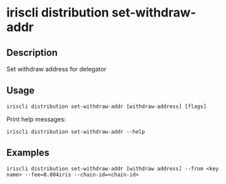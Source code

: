 # iriscli distribution set-withdraw-addr

## Description

Set withdraw address for delegator

## Usage

```
iriscli distribution set-withdraw-addr [withdraw-address] [flags]
```

Print help messages:
```
iriscli distribution set-withdraw-addr --help
```


## Examples

```
iriscli distribution set-withdraw-addr [withdraw address] --from <key name> --fee=0.004iris --chain-id=<chain-id>
```
